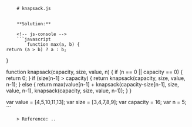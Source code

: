 
        # knapsack.js
        
        
        **Solution:**
        
        <!-- js-console -->
        ```javascript
            function max(a, b) {
    return (a > b) ? a : b;
 }
 
 function knapsack(capacity, size, value, n) {
    if (n == 0 || capacity == 0) {
       return 0;
    }
    if (size[n-1] > capacity) {
       return knapsack(capacity, size, value, n-1);
    }
    else {
       return max(value[n-1] +
                  knapsack(capacity-size[n-1], size, value, n-1),
                  knapsack(capacity, size, value, n-1));
    }
 }
 
 var value = [4,5,10,11,13];
 var size = [3,4,7,8,9];
 var capacity = 16;
 var n = 5;
        ```
        
        > Reference: ..
        
        